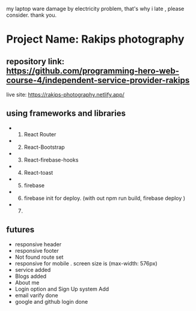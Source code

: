 my laptop ware damage by electricity problem, that's why i late , please consider. thank you.
# Project Name: Rakips photography
## repository link: https://github.com/programming-hero-web-course-4/independent-service-provider-rakips

live site: https://rakips-photography.netlify.app/


## using frameworks and libraries 

* 1. React Router
* 2. React-Bootstrap
* 3. React-firebase-hooks
* 4. React-toast
* 5. firebase
* 6. firebase init for deploy. (with out npm run build, firebase deploy )
* 7. 

## futures 

* responsive header
* responsive footer
* Not found route set
* responsive for mobile . screen size is (max-width: 576px)
* service added
* Blogs added
* About me
* Login option and Sign Up system Add
* email varify done 
* google and github login done
